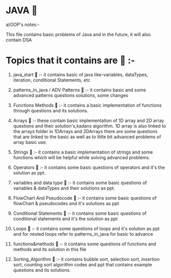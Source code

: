 # JAVA 🚱 

a)OOP's notes:- 

This file contains basic problems of Java and in the future, it will also contain DSA  

# Topics that it contains are  📧  :-

1) java_start 🦖 :- it contains basic of java like-variables, dataTypes, iteration, conditional Statements, etc

2) patterns_in_java / ADV Patterns 🦖 :- it contains basic and some advanced patterns questions solutions, some changes

3) Functions Methods 🦖 :- it contains a basic implementation of functions through questions and its solutions.

4) Arrays 🦖 :- these contain basic implementation of 1D array and 2D array questions and their solution's,kadans algorithm. 1D array is also linked to the arrays folder in 1DArrays and 2DArrays there are some questions that are linked to the basic as well as to little bit advanced problems of array basic use.

5) Strings 🦖  :- it contains a basic implementation of strings and some functions which will be helpful while solving advanced problems.

6) Operators 🦖 :-  it contains some basic questions of operators and it's the solution as ppt.

7) variables and data type 🦖 :- it contains some basic questions of variables & dataTypes and their solutions as ppt.

8) FlowChart And Pseudocode  🦖 :- it contains some basic questions of flowChart & pseudocodes and it's solutions as ppt

9) Conditional Statements 🦖 :- it contains some basic questions of conditional statements and it's the solution as ppt

10) Loops 🦖 :-  it contains some questions of loops and  it's solution as ppt   and for nested loops refer to patterns_in_java for basic to advance

11) functions&methods 🦖 :-  it contains some questions of functions and methods and its solution in this file

12) Sorting_Algorithm 🦖 :- it contains bubble sort, selection sort, insertion sort, counting sort algorithm codes and ppt that contains example questions and its solutions.
